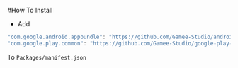 #How To Install

- Add 
```csharp
"com.google.android.appbundle": "https://github.com/Gamee-Studio/android-app-bundle.git?path=Assets/_Root#1.3.0",
"com.google.play.common": "https://github.com/Gamee-Studio/google-play-commone.git?path=Assets/_Root#1.3.0",
```

To `Packages/manifest.json`